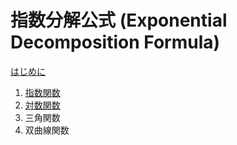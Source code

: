 # 指数分解公式 (Exponential Decomposition Formula)

[はじめに](preface.md)
1. [指数関数](1_exp.md)
2. [対数関数](2_log.md)
3. 三角関数  
4. 双曲線関数  
